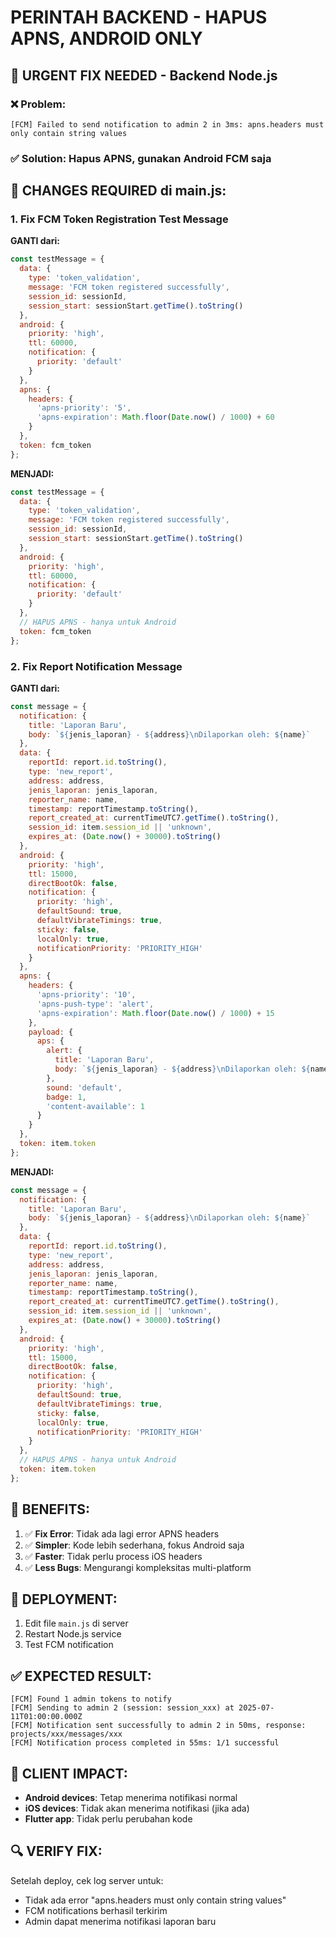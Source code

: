 # PERINTAH BACKEND - HAPUS APNS, ANDROID ONLY

## 🔧 URGENT FIX NEEDED - Backend Node.js

### ❌ Problem:
```
[FCM] Failed to send notification to admin 2 in 3ms: apns.headers must only contain string values
```

### ✅ Solution: Hapus APNS, gunakan Android FCM saja

## 📝 CHANGES REQUIRED di main.js:

### 1. Fix FCM Token Registration Test Message

**GANTI dari:**
```javascript
const testMessage = {
  data: { 
    type: 'token_validation',
    message: 'FCM token registered successfully',
    session_id: sessionId,
    session_start: sessionStart.getTime().toString()
  },
  android: {
    priority: 'high',
    ttl: 60000,
    notification: {
      priority: 'default'
    }
  },
  apns: {
    headers: {
      'apns-priority': '5',
      'apns-expiration': Math.floor(Date.now() / 1000) + 60
    }
  },
  token: fcm_token
};
```

**MENJADI:**
```javascript
const testMessage = {
  data: { 
    type: 'token_validation',
    message: 'FCM token registered successfully',
    session_id: sessionId,
    session_start: sessionStart.getTime().toString()
  },
  android: {
    priority: 'high',
    ttl: 60000,
    notification: {
      priority: 'default'
    }
  },
  // HAPUS APNS - hanya untuk Android
  token: fcm_token
};
```

### 2. Fix Report Notification Message

**GANTI dari:**
```javascript
const message = {
  notification: {
    title: 'Laporan Baru',
    body: `${jenis_laporan} - ${address}\nDilaporkan oleh: ${name}`
  },
  data: { 
    reportId: report.id.toString(),
    type: 'new_report',
    address: address,
    jenis_laporan: jenis_laporan,
    reporter_name: name,
    timestamp: reportTimestamp.toString(),
    report_created_at: currentTimeUTC7.getTime().toString(),
    session_id: item.session_id || 'unknown',
    expires_at: (Date.now() + 30000).toString()
  },
  android: {
    priority: 'high',
    ttl: 15000,
    directBootOk: false,
    notification: {
      priority: 'high',
      defaultSound: true,
      defaultVibrateTimings: true,
      sticky: false,
      localOnly: true,
      notificationPriority: 'PRIORITY_HIGH'
    }
  },
  apns: {
    headers: {
      'apns-priority': '10',
      'apns-push-type': 'alert',
      'apns-expiration': Math.floor(Date.now() / 1000) + 15
    },
    payload: {
      aps: {
        alert: {
          title: 'Laporan Baru',
          body: `${jenis_laporan} - ${address}\nDilaporkan oleh: ${name}`
        },
        sound: 'default',
        badge: 1,
        'content-available': 1
      }
    }
  },
  token: item.token
};
```

**MENJADI:**
```javascript
const message = {
  notification: {
    title: 'Laporan Baru',
    body: `${jenis_laporan} - ${address}\nDilaporkan oleh: ${name}`
  },
  data: { 
    reportId: report.id.toString(),
    type: 'new_report',
    address: address,
    jenis_laporan: jenis_laporan,
    reporter_name: name,
    timestamp: reportTimestamp.toString(),
    report_created_at: currentTimeUTC7.getTime().toString(),
    session_id: item.session_id || 'unknown',
    expires_at: (Date.now() + 30000).toString()
  },
  android: {
    priority: 'high',
    ttl: 15000,
    directBootOk: false,
    notification: {
      priority: 'high',
      defaultSound: true,
      defaultVibrateTimings: true,
      sticky: false,
      localOnly: true,
      notificationPriority: 'PRIORITY_HIGH'
    }
  },
  // HAPUS APNS - hanya untuk Android
  token: item.token
};
```

## 🎯 BENEFITS:

1. ✅ **Fix Error**: Tidak ada lagi error APNS headers
2. ✅ **Simpler**: Kode lebih sederhana, fokus Android saja
3. ✅ **Faster**: Tidak perlu process iOS headers
4. ✅ **Less Bugs**: Mengurangi kompleksitas multi-platform

## 🚀 DEPLOYMENT:

1. Edit file `main.js` di server
2. Restart Node.js service
3. Test FCM notification

## ✅ EXPECTED RESULT:

```
[FCM] Found 1 admin tokens to notify
[FCM] Sending to admin 2 (session: session_xxx) at 2025-07-11T01:00:00.000Z
[FCM] Notification sent successfully to admin 2 in 50ms, response: projects/xxx/messages/xxx
[FCM] Notification process completed in 55ms: 1/1 successful
```

## 📱 CLIENT IMPACT:

- **Android devices**: Tetap menerima notifikasi normal
- **iOS devices**: Tidak akan menerima notifikasi (jika ada)
- **Flutter app**: Tidak perlu perubahan kode

## 🔍 VERIFY FIX:

Setelah deploy, cek log server untuk:
- Tidak ada error "apns.headers must only contain string values"
- FCM notifications berhasil terkirim
- Admin dapat menerima notifikasi laporan baru

